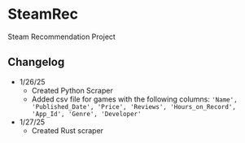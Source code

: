 # SteamRec
Steam Recommendation Project


## Changelog
- 1/26/25 
    - Created Python Scraper
    - Added csv file for games with the following columns: `'Name', 'Published_Date', 'Price', 'Reviews', 'Hours_on_Record', 'App_Id', 'Genre', 'Developer'`
- 1/27/25
    - Created Rust scraper
